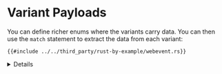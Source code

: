 # Variant Payloads

You can define richer enums where the variants carry data. You can then use the
`match` statement to extract the data from each variant:

```rust,editable
{{#include ../../third_party/rust-by-example/webevent.rs}}
```

<details>

Key Points:
  
* This might be the first time seeing pattern matching so perhaps introduce the topic, more details are provided in further slides.
  * A match expression can return any type.
  * In a match, we check some expressions against some possible options, called match arms. Each option is declared with a pattern, an arrow, some code and then a comma. When it's a multi-line block we use a pair curly braces.
  * Starting from the top we look for what pattern matches the value then run the code following the arrow. Once we find a match, we stop. 
  * You might demonstrate what happens when the search is inexhaustive. Note the advantage the Rust compiler provides by confirming when all cases are handled. 
* In the above example, accessing the `char` in `KeyPress`, or `x` and `y` in `Click` only works within a `match` statement.
* `match` inspects a hidden discriminant field in the `enum`.
* `WebEvent::Click { ... }` is not exactly the same as `WebEvent::Click(Click)` with a top level `struct Click { ... }`. The inlined version cannot implement traits, for example.  
  
</details>
